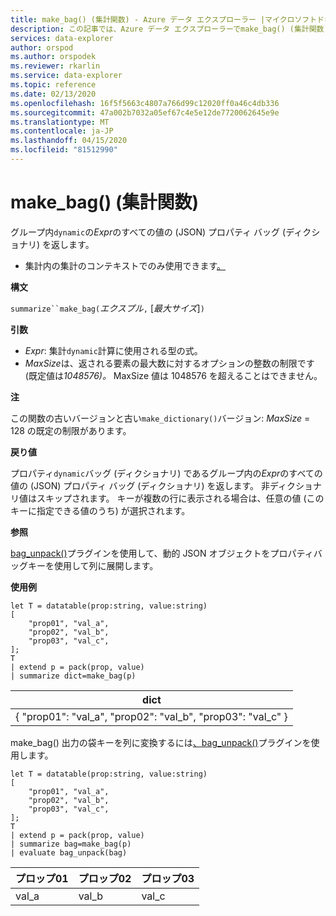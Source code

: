 ```yaml
---
title: make_bag() (集計関数) - Azure データ エクスプローラー |マイクロソフトドキュメント
description: この記事では、Azure データ エクスプローラーでmake_bag() (集計関数) について説明します。
services: data-explorer
author: orspod
ms.author: orspodek
ms.reviewer: rkarlin
ms.service: data-explorer
ms.topic: reference
ms.date: 02/13/2020
ms.openlocfilehash: 16f5f5663c4807a766d99c12020ff0a46c4db336
ms.sourcegitcommit: 47a002b7032a05ef67c4e5e12de7720062645e9e
ms.translationtype: MT
ms.contentlocale: ja-JP
ms.lasthandoff: 04/15/2020
ms.locfileid: "81512990"
---
```

# <a name="make_bag-aggregation-function"></a>make_bag() (集計関数)

グループ内`dynamic`の*Expr*のすべての値の (JSON) プロパティ バッグ (ディクショナリ) を返します。

* 集計内の集計のコンテキストでのみ使用できます[。](summarizeoperator.md)

**構文**

`summarize``make_bag(`*エクスプル*`,` [*最大サイズ*]`)`

**引数**

* *Expr*: 集計`dynamic`計算に使用される型の式。
* *MaxSize*は、返される要素の最大数に対するオプションの整数の制限です (既定値は*1048576)。* MaxSize 値は 1048576 を超えることはできません。

**注**

この関数の古いバージョンと古い`make_dictionary()`バージョン: *MaxSize* = 128 の既定の制限があります。

**戻り値**

プロパティ`dynamic`バッグ (ディクショナリ) であるグループ内の*Expr*のすべての値の (JSON) プロパティ バッグ (ディクショナリ) を返します。
非ディクショナリ値はスキップされます。
キーが複数の行に表示される場合は、任意の値 (このキーに指定できる値のうち) が選択されます。

**参照**

[bag_unpack()](bag-unpackplugin.md)プラグインを使用して、動的 JSON オブジェクトをプロパティバッグキーを使用して列に展開します。 

**使用例**

```kusto
let T = datatable(prop:string, value:string)
[
    "prop01", "val_a",
    "prop02", "val_b",
    "prop03", "val_c",
];
T
| extend p = pack(prop, value)
| summarize dict=make_bag(p)

```

|dict|
|----|
|{ "prop01": "val_a", "prop02": "val_b", "prop03": "val_c" } |

make_bag() 出力の袋キーを列に変換するには[、bag_unpack()](bag-unpackplugin.md)プラグインを使用します。 

```kusto
let T = datatable(prop:string, value:string)
[
    "prop01", "val_a",
    "prop02", "val_b",
    "prop03", "val_c",
];
T
| extend p = pack(prop, value)
| summarize bag=make_bag(p)
| evaluate bag_unpack(bag) 

```

|プロップ01|プロップ02|プロップ03|
|---|---|---|
|val_a|val_b|val_c|
